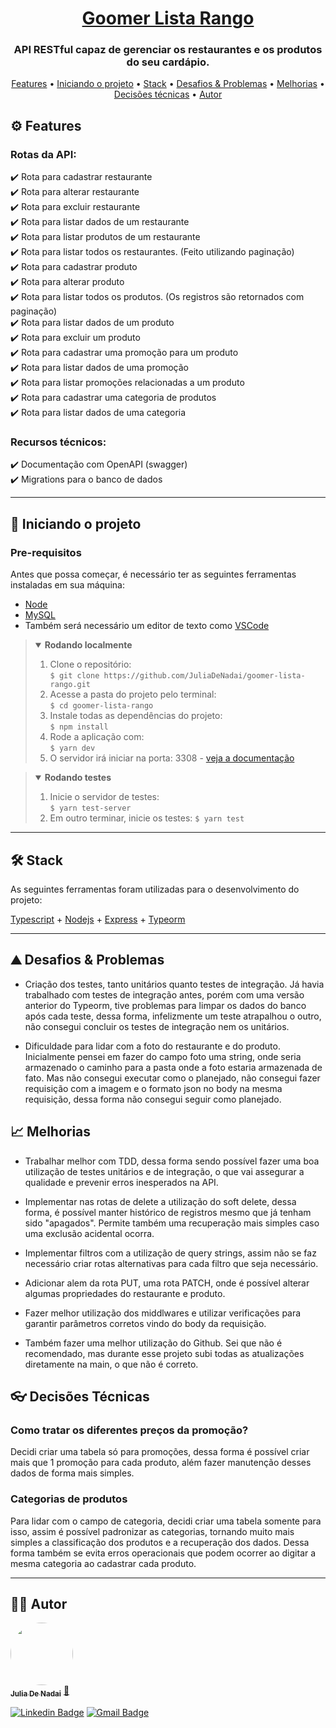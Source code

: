 <h1 align="center">
   <a href="#"> Goomer Lista Rango </a>
</h1>

<h3 align="center">
    API RESTful capaz de gerenciar os restaurantes e os produtos do seu cardápio.
</h3>


<p align="center">
 <a href="#%EF%B8%8F-features">Features</a> •
 <a href="#-iniciando-o-projeto">Iniciando o projeto</a> • 
 <a href="#-stack">Stack</a> •
 <a href="#-desafios-&-problemas">Desafios & Problemas</a> •
 <a href="#-melhorias">Melhorias</a> •
  <a href="#-decisões-técnicas">Decisões técnicas</a> •
  <a href="#%EF%B8%8F-autor">Autor</a> 
</p>


## ⚙️ Features

### Rotas da API:  
✔️ Rota para cadastrar restaurante  
✔️ Rota para alterar restaurante   
✔️ Rota para excluir restaurante   
✔️ Rota para listar dados de um restaurante   
✔️ Rota para listar produtos de um restaurante    
✔️ Rota para listar todos os restaurantes. (Feito utilizando paginação)  
✔️ Rota para cadastrar produto  
✔️ Rota para alterar produto   
✔️ Rota para listar todos os produtos. (Os registros são retornados com paginação)    
✔️ Rota para listar dados de um produto    
✔️ Rota para excluir um produto      
✔️ Rota para cadastrar uma promoção para um produto      
✔️ Rota para listar dados de uma promoção    
✔️ Rota para listar promoções relacionadas a um produto   
✔️ Rota para cadastrar uma categoria de produtos   
✔️ Rota para listar dados de uma categoria   

### Recursos técnicos:  
✔️ Documentação com OpenAPI (swagger)  
✔️ Migrations para o banco de dados  

---

## 🚀 Iniciando o projeto

### Pre-requisitos

Antes que possa começar, é necessário ter as seguintes ferramentas instaladas em sua máquina:  
* [Node](https://nodejs.org/en/download/)  
* [MySQL](https://dev.mysql.com/downloads/installer/)
* Também será necessário um editor de texto como [VSCode](https://code.visualstudio.com/)  

> <details open>
>	 <summary>
> 		<b> Rodando localmente </b>
>	 </summary>
> 
>	 1. Clone o repositório:  
>	 	`$ git clone https://github.com/JuliaDeNadai/goomer-lista-rango.git`  
> 	2. Acesse a pasta do projeto pelo terminal:  
>	 	`$ cd goomer-lista-rango`  
> 	3. Instale todas as dependências do projeto:  
> 		`$ npm install`   
> 	4. Rode a aplicação com:  
> 		`$ yarn dev `  
>	 6. O servidor irá iniciar na porta: 3308 - [veja a documentação](http://localhost:3308/goomer-lista-rango-api)
> </details>

> <details open>
>	 <summary>
> 		<b> Rodando testes </b>
>	 </summary>
> 
> 	1. Inicie o servidor de testes:  
> 		`$ yarn test-server `  
>	 2. Em outro terminar, inicie os testes:
>     `$ yarn test `
> </details>

---

## 🛠 Stack

As seguintes ferramentas foram utilizadas para o desenvolvimento do projeto:

  [Typescript](https://www.typescriptlang.org/) + [Nodejs](https://nodejs.org/en/) + [Express](https://expressjs.com/pt-br/) + [Typeorm](https://typeorm.io/)

---
## ⛰️ Desafios & Problemas

* Criação dos testes, tanto unitários quanto testes de integração. Já havia trabalhado com testes de integração antes, porém com uma versão anterior do Typeorm, tive problemas para limpar os dados do banco após cada teste, dessa forma, infelizmente um teste atrapalhou o outro, não consegui concluir os testes de integração nem os unitários.

* Dificuldade para lidar com a foto do restaurante e do produto. Inicialmente pensei em fazer do campo foto uma string, onde seria armazenado o caminho para a pasta onde a foto estaria armazenada de fato. Mas não consegui executar como o planejado, não consegui fazer requisição com a imagem e o formato json no body na mesma requisição, dessa forma não consegui seguir como planejado.


## 📈 Melhorias

* Trabalhar melhor com TDD, dessa forma sendo possível fazer uma boa utilização de testes unitários e de integração, o que vai assegurar a qualidade e prevenir erros inesperados na API.

* Implementar nas rotas de delete a utilização do soft delete, dessa forma, é possível manter histórico de registros mesmo que já tenham sido "apagados". Permite também uma recuperação mais simples caso uma exclusão acidental ocorra.

* Implementar filtros com a utilização de query strings, assim não se faz necessário criar rotas alternativas para cada filtro que seja necessário.

* Adicionar alem da rota PUT, uma rota PATCH, onde é possível alterar algumas propriedades do restaurante e produto.

* Fazer melhor utilização dos middlwares e utilizar verificações para garantir parâmetros corretos vindo do body da requisição.

* Também fazer uma melhor utilização do Github. Sei que não é recomendado, mas durante esse projeto subi todas as atualizações diretamente na main, o que não é correto.

## 👓 Decisões Técnicas

### Como tratar os diferentes preços da promoção?

Decidi criar uma tabela só para promoções, dessa forma é possível criar mais que 1 promoção para cada produto, além fazer manutenção desses dados de forma mais simples. 

### Categorias de produtos

Para lidar com o campo de categoria, decidi criar uma tabela somente para isso, assim é possível padronizar as categorias, tornando muito mais simples a classificação dos produtos e a recuperação dos dados. Dessa forma também se evita erros operacionais que podem ocorrer ao digitar a mesma categoria ao cadastrar cada produto.

---

## 👩‍⚕️ Autor

<a href="https://github.com/JuliaDeNadai">
 <img style="border-radius: 50%;" src="https://github.com/JuliaDeNadai.png" width="100px;" alt=""/>
 <br />
 <sub><b>Julia De Nadai</b></sub></a> <a href="https://github.com/JuliaDeNadai" title="Github Julia">🚀</a>
 <br />

[![Linkedin Badge](https://img.shields.io/badge/-Julia-blue?style=flat-square&logo=Linkedin&logoColor=white&link=https://in.linkedin.com/in/juliadenadai)](https://in.linkedin.com/in/juliadenadai) 
[![Gmail Badge](https://img.shields.io/badge/-denadaijulia@gmail.com-c14438?style=flat-square&logo=Gmail&logoColor=white&link=mailto:denadaijulia@gmail.com)](mailto:denadaijulia@gmail.com)
